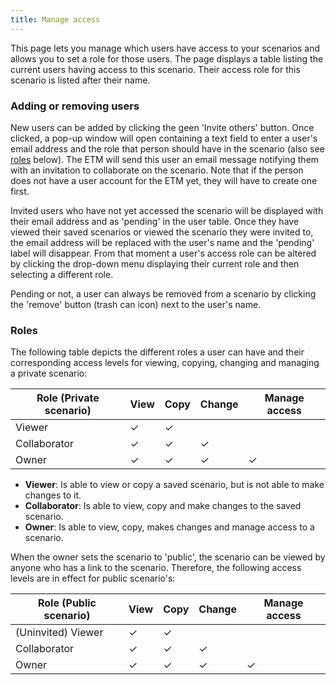 ```yaml
---
title: Manage access
---
```


This page lets you manage which users have access to your scenarios and allows you to set a role for those users. The page displays a table listing the current users having access to this scenario. Their access role for this scenario is listed after their name. 

### Adding or removing users
New users can be added by clicking the geen 'Invite others' button. Once clicked, a pop-up window will open containing a text field to enter a user's email address and the role that person should have in the scenario (also see [roles](#roles) below). The ETM will send this user an email message notifying them with an invitation to collaborate on the scenario. Note that if the person does not have a user account for the ETM yet, they will have to create one first. 

Invited users who have not yet accessed the scenario will be displayed with their email address and as 'pending' in the user table. Once they have viewed their saved scenarios or viewed the scenario they were invited to, the email address will be replaced with the user's name and the 'pending' label will disappear. From that moment a user's access role can be altered by clicking the drop-down menu displaying their current role and then selecting a different role. 

Pending or not, a user can always be removed from a scenario by clicking the 'remove' button (trash can icon) next to the user's name.

### Roles

The following table depicts the different roles a user can have and their corresponding access levels for viewing, copying, changing and managing a private scenario:

| Role (Private scenario) | View | Copy | Change | Manage access |
| ---- | ---- | ---- | ---- | --- |
| Viewer | ✓  | ✓  |  |  |  
| Collaborator | ✓ | ✓ | ✓  |  
| Owner | ✓ | ✓ | ✓ | ✓ | 

- **Viewer**: Is able to view or copy a saved scenario, but is not able to make changes to it.
- **Collaborator**: Is able to view, copy and make changes to the saved scenario.
- **Owner**: Is able to view, copy, makes changes and manage access to a scenario.

When the owner sets the scenario to 'public', the scenario can be viewed by anyone who has a link to the scenario. 
Therefore, the following access levels are in effect for public scenario's:

| Role (Public scenario) | View | Copy | Change | Manage access |
| ---- | ---- | ---- | ---- | --- |
| (Uninvited) Viewer | ✓  | ✓  |  |  |  
| Collaborator | ✓ | ✓ | ✓  |  
| Owner | ✓ | ✓ | ✓ | ✓ | 


